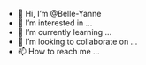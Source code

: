 - 👋 Hi, I’m @Belle-Yanne
- 👀 I’m interested in ...
- 🌱 I’m currently learning ...
- 💞️ I’m looking to collaborate on ...
- 📫 How to reach me ...

<!---
Belle-Yanne/Belle-Yanne is a ✨ special ✨ repository because its `README.md` (this file) appears on your GitHub profile.
You can click the Preview link to take a look at your changes.
--->
